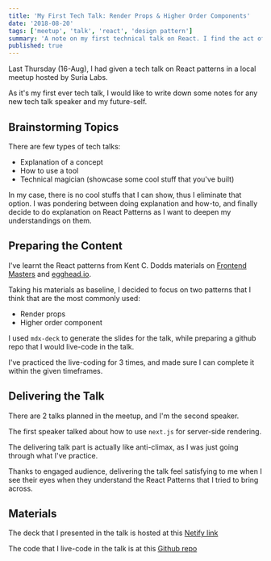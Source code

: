 ```yaml
---
title: 'My First Tech Talk: Render Props & Higher Order Components'
date: '2018-08-20'
tags: ['meetup', 'talk', 'react', 'design pattern']
summary: 'A note on my first technical talk on React. I find the act of preparing and delivering the talk satisfying.'
published: true
---
```


Last Thursday (16-Aug), I had given a tech talk on React patterns in a local meetup hosted by Suria Labs.

As it's my first ever tech talk, I would like to write down some notes for any new tech talk speaker and my future-self.

## Brainstorming Topics

There are few types of tech talks:

- Explanation of a concept
- How to use a tool
- Technical magician (showcase some cool stuff that you've built)

In my case, there is no cool stuffs that I can show, thus I eliminate that option. I was pondering between doing explanation and how-to, and finally decide to do explanation on React Patterns as I want to deepen my understandings on them.

## Preparing the Content

I've learnt the React patterns from Kent C. Dodds materials on [Frontend Masters](https://frontendmasters.com/courses/advanced-react-patterns/) and [egghead.io](https://egghead.io/courses/advanced-react-component-patterns).

Taking his materials as baseline, I decided to focus on two patterns that I think that are the most commonly used:

- Render props
- Higher order component

I used `mdx-deck` to generate the slides for the talk, while preparing a github repo that I would live-code in the talk.

I've practiced the live-coding for 3 times, and made sure I can complete it within the given timeframes.

## Delivering the Talk

There are 2 talks planned in the meetup, and I'm the second speaker.

The first speaker talked about how to use `next.js` for server-side rendering.

The delivering talk part is actually like anti-climax, as I was just going through what I've practice.

Thanks to engaged audience, delivering the talk feel satisfying to me when I see their eyes when they understand the React Patterns that I tried to bring across.

## Materials

The deck that I presented in the talk is hosted at this [Netify link](https://react-advanced-patterns-talk.netlify.com)

The code that I live-code in the talk is at this [Github repo](https://github.com/malcolm-kee/meetup-react-patterns)
